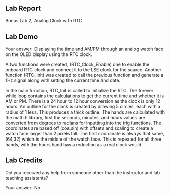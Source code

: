 ##  Lab Report ##

Bonus Lab 2, Analog Clock with RTC

Lab Demo
-----------
Your answer: 
Displaying the time and AM/PM through an analog watch face on the OLED display using the RTC clock. 

A two functions were created, (RTC_Clock_Enable) one to enable the onboard RTC clock and connect it to the
LSE clock for the source. Another function (RTC_Init) was created to call the previous function and
generate a 1Hz signal along with setting the current time and date.

In the main function, RTC_Init is called to initialize the RTC. The forever while loop contains the calculations
to get the current time and whether it is AM or PM. There is a 24 hour to 12 hour conversion as the clock is only
12 hours. An outline for the clock is created by drawing 5 circles, each with a radius of 1 less. This produces a
thick outline. The hands are calculated with the math.h library, first the seconds, minutes, and hours values are
converted from degrees to radians for inputting into the trig functions. The coordinates are based off (cos,sin)
with offsets and scaling to create a watch face larger than 2 pixels tall. The first coordinate is always that
same, (64,32) which is the middle of the watch face. This is repeated for all three hands, with the hours hand has 
a reduction as a real clock would.

Lab Credits
-------
Did you received any help from someone other than the instructor and lab teaching assistants?

Your answer: 
No.

